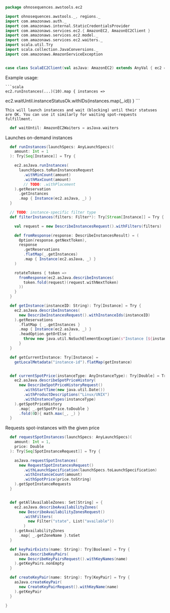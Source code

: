 
```scala
package ohnosequences.awstools.ec2

import ohnosequences.awstools._, regions._
import com.amazonaws.auth._
import com.amazonaws.internal.StaticCredentialsProvider
import com.amazonaws.services.ec2.{ AmazonEC2, AmazonEC2Client }
import com.amazonaws.services.ec2.model._
import com.amazonaws.services.ec2.waiters._
import scala.util.Try
import scala.collection.JavaConversions._
import com.amazonaws.AmazonServiceException


case class ScalaEC2Client(val asJava: AmazonEC2) extends AnyVal { ec2 =>
```

Example usage:

    ```scala
    ec2.runInstances(...)(10).map { instances =>
 ec2.waitUntil.instanceStatusOk.withIDs(instances.map(_.id))
    }
    ```

    This will launch instances and wait (blocking) until their statuses are OK. You can use it similarly for waiting spot-requests fulfillment.


```scala
  def waitUntil: AmazonEC2Waiters = asJava.waiters
```

Launches on-demand instances

```scala
  def runInstances(launchSpecs: AnyLaunchSpecs)(
    amount: Int = 1
  ): Try[Seq[Instance]] = Try {

    ec2.asJava.runInstances(
      launchSpecs.toRunInstancesRequest
        .withMinCount(amount)
        .withMaxCount(amount)
        // TODO: .withPlacement
    ).getReservation
      .getInstances
      .map { Instance(ec2.asJava, _) }
  }

  // TODO: instance-specific filter type
  def filterInstances(filters: Filter*): Try[Stream[Instance]] = Try {

    val request = new DescribeInstancesRequest().withFilters(filters)

    def fromResponse(response: DescribeInstancesResult) = (
      Option(response.getNextToken),
      response
        .getReservations
        .flatMap(_.getInstances)
        .map { Instance(ec2.asJava, _) }
    )

    rotateTokens { token =>
      fromResponse(ec2.asJava.describeInstances(
        token.fold(request)(request.withNextToken)
      ))
    }
  }

  def getInstance(instanceID: String): Try[Instance] = Try {
    ec2.asJava.describeInstances(
      new DescribeInstancesRequest().withInstanceIds(instanceID)
    ).getReservations
      .flatMap { _.getInstances }
      .map { Instance(ec2.asJava, _) }
      .headOption.getOrElse {
        throw new java.util.NoSuchElementException(s"Instance [${instanceID}] doesn't exist")
      }
  }

  def getCurrentInstance: Try[Instance] =
    getLocalMetadata("instance-id").flatMap(getInstance)


  def currentSpotPrice(instanceType: AnyInstanceType): Try[Double] = Try {
    ec2.asJava.describeSpotPriceHistory(
      new DescribeSpotPriceHistoryRequest()
        .withStartTime(new java.util.Date())
        .withProductDescriptions("Linux/UNIX")
        .withInstanceTypes(instanceType)
    ).getSpotPriceHistory
      .map{ _.getSpotPrice.toDouble }
      .fold(0D){ math.max(_, _) }
  }
```

Requests spot-instances with the given price

```scala
  def requestSpotInstances(launchSpecs: AnyLaunchSpecs)(
    amount: Int = 1,
    price: Double
  ): Try[Seq[SpotInstanceRequest]] = Try {

    asJava.requestSpotInstances(
      new RequestSpotInstancesRequest()
        .withLaunchSpecification(launchSpecs.toLaunchSpecification)
        .withInstanceCount(amount)
        .withSpotPrice(price.toString)
    ).getSpotInstanceRequests
  }


  def getAllAvailableZones: Set[String] = {
    ec2.asJava.describeAvailabilityZones(
      new DescribeAvailabilityZonesRequest()
        .withFilters(
          new Filter("state", List("available"))
        )
    ).getAvailabilityZones
      .map{ _.getZoneName }.toSet
  }

  def keyPairExists(name: String): Try[Boolean] = Try {
    asJava.describeKeyPairs(
      new DescribeKeyPairsRequest().withKeyNames(name)
    ).getKeyPairs.nonEmpty
  }

  def createKeyPair(name: String): Try[KeyPair] = Try {
    asJava.createKeyPair(
      new CreateKeyPairRequest().withKeyName(name)
    ).getKeyPair
  }

}

```




[main/scala/ohnosequences/awstools/autoscaling/client.scala]: ../autoscaling/client.scala.md
[main/scala/ohnosequences/awstools/autoscaling/filters.scala]: ../autoscaling/filters.scala.md
[main/scala/ohnosequences/awstools/autoscaling/package.scala]: ../autoscaling/package.scala.md
[main/scala/ohnosequences/awstools/autoscaling/PurchaseModel.scala]: ../autoscaling/PurchaseModel.scala.md
[main/scala/ohnosequences/awstools/ec2/AMI.scala]: AMI.scala.md
[main/scala/ohnosequences/awstools/ec2/client.scala]: client.scala.md
[main/scala/ohnosequences/awstools/ec2/instances.scala]: instances.scala.md
[main/scala/ohnosequences/awstools/ec2/InstanceType-AMI.scala]: InstanceType-AMI.scala.md
[main/scala/ohnosequences/awstools/ec2/InstanceType.scala]: InstanceType.scala.md
[main/scala/ohnosequences/awstools/ec2/LaunchSpecs.scala]: LaunchSpecs.scala.md
[main/scala/ohnosequences/awstools/ec2/package.scala]: package.scala.md
[main/scala/ohnosequences/awstools/package.scala]: ../package.scala.md
[main/scala/ohnosequences/awstools/regions/aliases.scala]: ../regions/aliases.scala.md
[main/scala/ohnosequences/awstools/regions/package.scala]: ../regions/package.scala.md
[main/scala/ohnosequences/awstools/s3/address.scala]: ../s3/address.scala.md
[main/scala/ohnosequences/awstools/s3/client.scala]: ../s3/client.scala.md
[main/scala/ohnosequences/awstools/s3/package.scala]: ../s3/package.scala.md
[main/scala/ohnosequences/awstools/s3/transfers.scala]: ../s3/transfers.scala.md
[main/scala/ohnosequences/awstools/sns/client.scala]: ../sns/client.scala.md
[main/scala/ohnosequences/awstools/sns/package.scala]: ../sns/package.scala.md
[main/scala/ohnosequences/awstools/sns/subscribers.scala]: ../sns/subscribers.scala.md
[main/scala/ohnosequences/awstools/sns/topics.scala]: ../sns/topics.scala.md
[main/scala/ohnosequences/awstools/sqs/client.scala]: ../sqs/client.scala.md
[main/scala/ohnosequences/awstools/sqs/messages.scala]: ../sqs/messages.scala.md
[main/scala/ohnosequences/awstools/sqs/package.scala]: ../sqs/package.scala.md
[main/scala/ohnosequences/awstools/sqs/queues.scala]: ../sqs/queues.scala.md
[test/scala/ohnosequences/awstools/autoscaling.scala]: ../../../../../test/scala/ohnosequences/awstools/autoscaling.scala.md
[test/scala/ohnosequences/awstools/instanceTypes.scala]: ../../../../../test/scala/ohnosequences/awstools/instanceTypes.scala.md
[test/scala/ohnosequences/awstools/package.scala]: ../../../../../test/scala/ohnosequences/awstools/package.scala.md
[test/scala/ohnosequences/awstools/sqs.scala]: ../../../../../test/scala/ohnosequences/awstools/sqs.scala.md